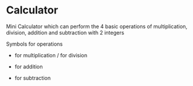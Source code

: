 # Calculator
Mini Calculator which can perform the 4 basic operations of multiplication, division, addition and subtraction with 2 integers

Symbols for operations
* for multiplication
/ for division
+ for addition
- for subtraction



